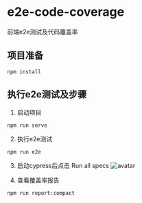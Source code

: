 # e2e-code-coverage

前端e2e测试及代码覆盖率

## 项目准备
```
npm install
```

## 执行e2e测试及步骤
1. 启动项目
```
npm run serve
```
2. 执行e2e测试
```
npm run e2e
```
3. 启动cypress后点击 Run all specs
![avatar](http://za-pub-cmis.oss-cn-hzfinance.aliyuncs.com/noahcms/img/1b97860b-6075-445c-85f9-781f07970a75.png?OSSAccessKeyId=LTAIcgcYhAfGfGqJ&Signature=sy83AgDFfCfb6pMzmj6LGMmxyNk%3D&Expires=1878085354)

4. 查看覆盖率报告
```
npm run report:compact
```
